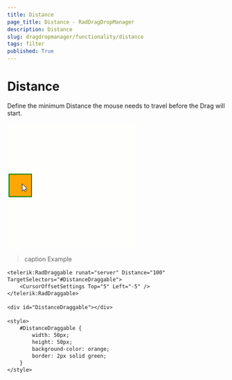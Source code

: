 ```yaml
---
title: Distance
page_title: Distance - RadDragDropManager
description: Distance
slug: dragdropmanager/functionality/distance
tags: filter
published: True
---
```


# Distance

Define the minimum Distance the mouse needs to travel before the Drag will start.

![](images/dragdropmanager-functionality-distance.gif)

>caption Example

````ASP.NET
<telerik:RadDraggable runat="server" Distance="100" TargetSelectors="#DistanceDraggable">
    <CursorOffsetSettings Top="5" Left="-5" />
</telerik:RadDraggable>

<div id="DistanceDraggable"></div>

<style>
    #DistanceDraggable {
        width: 50px;
        height: 50px;
        background-color: orange;
        border: 2px solid green;
    }
</style>
````
 
